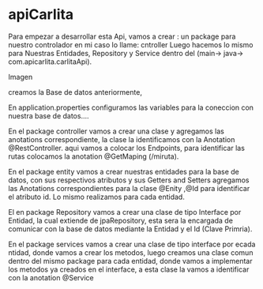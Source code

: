 # apiCarlita

Para empezar a desarrollar esta Api, vamos a crear :
un package para nuestro controlador en mi caso lo llame: cntroller
Luego hacemos lo mismo para Nuestras Entidades, Repository y Service 
dentro del (main-> java-> com.apicarlita.carlitaApi).

Imagen

creamos la Base de datos anteriormente, 

En application.properties configuramos las variables para la coneccion con nuestra base de datos....

En el package controller vamos a crear una clase y agregamos las anotations correspondiente, la clase la identificamos con la Anotation @RestController. aqui vamos a colocar los Endpoints, para identificar las rutas colocamos la anotation @GetMaping (/miruta).

En el package entity vamos a crear nuestras entidades para la base de datos, con sus respectivos atributos y sus Getters and Setters
agregamos las Anotations correspondientes para la clase @Enity ,@Id para identificar el atributo id. Lo mismo realizamos para cada entidad.

El en package Repository vamos a crear una clase de tipo Interface por Entidad, la cual extiende de jpaRepository, esta sera la encargada de comunicar con la base de datos mediante la Entidad y el Id (Clave Primria).

En el package services vamos a crear una clase de tipo interface por ecada ntidad, donde vamos a crear los metodos, luego creamos una clase comun dentro del mismo package para cada entidad, donde vamos a implementar los metodos ya creados en el interface, a esta clase la vamos a identificar con la anotation @Service 


